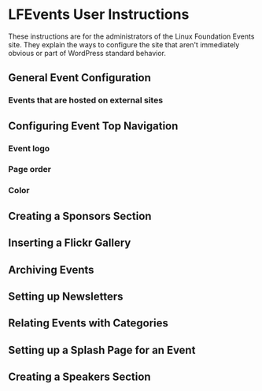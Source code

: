 # LFEvents User Instructions

These instructions are for the administrators of the Linux Foundation Events site.  They explain the ways to configure the site that aren't immediately obvious or part of WordPress standard behavior.

## General Event Configuration

### Events that are hosted on external sites

## Configuring Event Top Navigation

### Event logo
### Page order
### Color

## Creating a Sponsors Section

## Inserting a Flickr Gallery

## Archiving Events

## Setting up Newsletters

## Relating Events with Categories

## Setting up a Splash Page for an Event

## Creating a Speakers Section